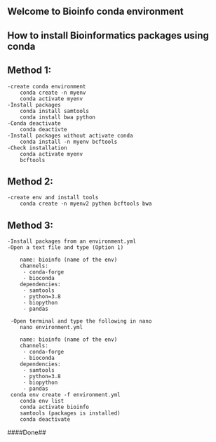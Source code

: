 ## Welcome to Bioinfo conda environment

## How to install Bioinformatics packages using conda
## Method 1:
	-create conda environment
		conda create -n myenv
		conda activate myenv
	-Install packages
		conda install samtools
		conda install bwa python
	-Conda deactivate
		conda deactivte
	-Install packages without activate conda
		conda install -n myenv bcftools
	-Check installation
		conda activate myenv
		bcftools
## Method 2:
	-create env and install tools
		conda create -n myenv2 python bcftools bwa
## Method 3:
	-Install packages from an environment.yml
	-Open a text file and type (Option 1)
	
		name: bioinfo (name of the env)
		channels:
		 - conda-forge
		 - bioconda
		dependencies:
		 - samtools
		 - python=3.8
		 - biopython
		 - pandas
		 
	 -Open terminal and type the following in nano
	  	nano environment.yml
	  
	   	name: bioinfo (name of the env)
		channels:
		 - conda-forge
		 - bioconda
		dependencies:
		 - samtools
		 - python=3.8
		 - biopython
		 - pandas
	 conda env create -f environment.yml
	 	conda env list
	 	conda activate bioinfo
	 	samtools (packages is installed)
	 	conda deactivate
####Done##

